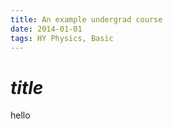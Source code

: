```yaml
---
title: An example undergrad course
date: 2014-01-01
tags: HY Physics, Basic
---
```


# $title$

hello
